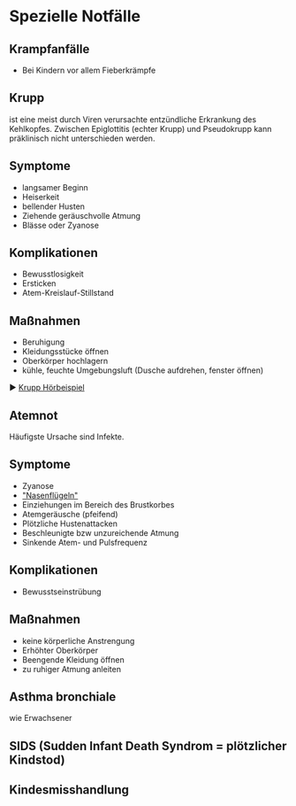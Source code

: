 # Spezielle Notfälle

## Krampfanfälle
+ Bei Kindern vor allem Fieberkrämpfe

## Krupp
ist eine meist durch Viren verursachte entzündliche Erkrankung des Kehlkopfes. Zwischen Epiglottitis (echter Krupp) und Pseudokrupp kann präklinisch nicht unterschieden werden.

## Symptome
+ langsamer Beginn
+ Heiserkeit
+ bellender Husten
+ Ziehende geräuschvolle Atmung
+ Blässe oder Zyanose

## Komplikationen
+ Bewusstlosigkeit
+ Ersticken
+ Atem-Kreislauf-Stillstand

## Maßnahmen
+ Beruhigung
+ Kleidungsstücke öffnen
+ Oberkörper hochlagern
+ kühle, feuchte Umgebungsluft (Dusche aufdrehen, fenster öffnen)

:arrow_forward: [Krupp Hörbeispiel](https://www.youtube.com/embed/Qbn1Zw5CTbA?list=PLhC2h1cbsdE1TUa2uDimZ--EWI9g-eeOm)


## Atemnot
Häufigste Ursache sind Infekte.

## Symptome
+ Zyanose
+ ["Nasenflügeln"](http://flexikon.doccheck.com/de/Nasenfl%C3%BCgeln)
+ Einziehungen im Bereich des Brustkorbes
+ Atemgeräusche (pfeifend)
+ Plötzliche Hustenattacken
+ Beschleunigte bzw unzureichende Atmung
+ Sinkende Atem- und Pulsfrequenz

## Komplikationen
+ Bewusstseinstrübung

## Maßnahmen
+ keine körperliche Anstrengung
+ Erhöhter Oberkörper
+ Beengende Kleidung öffnen
+ zu ruhiger Atmung anleiten


## Asthma bronchiale
wie Erwachsener

## SIDS (Sudden Infant Death Syndrom = plötzlicher Kindstod)

## Kindesmisshandlung
